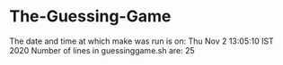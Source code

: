 # The-Guessing-Game
The date and time at which make was run is on: Thu Nov 2 13:05:10 IST 2020 
Number of lines in guessinggame.sh are: 25
